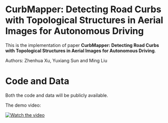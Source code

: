 # CurbMapper: Detecting Road Curbs with Topological Structures in Aerial Images for Autonomous Driving
This is the implementation of paper **CurbMapper: Detecting Road Curbs with Topological Structures in Aerial Images for Autonomous Driving**.

Authors: Zhenhua Xu, Yuxiang Sun and Ming Liu

# Code and Data

Both the code and data will be publicly available.

The demo video:
 
[![Watch the video](https://img.youtube.com/vi/fNU5TQ7rQ_4/0.jpg)](https://youtu.be/fNU5TQ7rQ_4)

